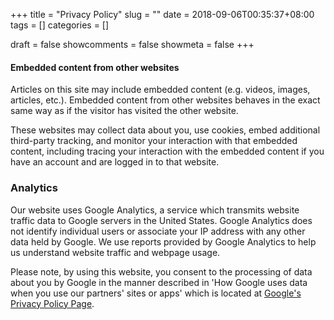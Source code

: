 +++ 
title = "Privacy Policy"
slug = "" 
date = 2018-09-06T00:35:37+08:00
tags = []
categories = []

draft = false 
showcomments = false 
showmeta = false
+++

#### Embedded content from other websites
Articles on this site may include embedded content (e.g. videos, images, articles, etc.). Embedded content from other websites behaves in the exact same way as if the visitor has visited the other website.

These websites may collect data about you, use cookies, embed additional third-party tracking, and monitor your interaction with that embedded content, including tracing your interaction with the embedded content if you have an account and are logged in to that website.

### Analytics
Our website uses Google Analytics, a service which transmits website traffic data to Google servers in the United States. Google Analytics does not identify individual users or associate your IP address with any other data held by Google. We use reports provided by Google Analytics to help us understand website traffic and webpage usage.

Please note, by using this website, you consent to the processing of data about you by Google in the manner described in  'How Google uses data when you use our partners' sites or apps' which is located at [Google's Privacy Policy Page](http://www.google.com/policies/privacy/partners).